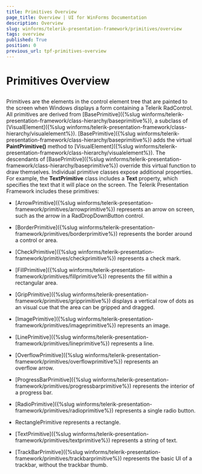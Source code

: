 ```yaml
---
title: Primitives Overview
page_title: Overview | UI for WinForms Documentation
description: Overview
slug: winforms/telerik-presentation-framework/primitives/overview
tags: overview
published: True
position: 0
previous_url: tpf-primitives-overview
---
```


# Primitives Overview



## 

Primitives are the elements in the control element tree that are painted to the screen when Windows displays a form containing a Telerik RadControl. All primitives are derived from [BasePrimitive]({%slug winforms/telerik-presentation-framework/class-hierarchy/baseprimitive%}), a  subclass of [VisualElement]({%slug winforms/telerik-presentation-framework/class-hierarchy/visualelement%}). [BasePrimitive]({%slug winforms/telerik-presentation-framework/class-hierarchy/baseprimitive%}) adds the virtual  __PaintPrimitive()__ method to [VisualElement]({%slug winforms/telerik-presentation-framework/class-hierarchy/visualelement%}). The descendants of [BasePrimitive]({%slug winforms/telerik-presentation-framework/class-hierarchy/baseprimitive%}) override this virtual function to draw themselves. Individual primitive classes expose additional properties. For example, the __TextPrimitive__ class includes a __Text__ property, which specifies the text that it will place on the screen. The Telerik Presentation Framework includes these primitives:
        

* [ArrowPrimitive]({%slug winforms/telerik-presentation-framework/primitives/arrowprimitive%}) represents an arrow on screen, such as the arrow in a RadDropDownButton control.
          

* [BorderPrimitive]({%slug winforms/telerik-presentation-framework/primitives/borderprimitive%}) represents the border around a control or area.
          

* [CheckPrimitive]({%slug winforms/telerik-presentation-framework/primitives/checkprimitive%}) represents a check mark.
          

* [FillPrimitive]({%slug winforms/telerik-presentation-framework/primitives/fillprimitive%}) represents the fill within a rectangular area.
          

* [GripPrimitive]({%slug winforms/telerik-presentation-framework/primitives/gripprimitive%}) displays a vertical row of dots as an visual cue that the area can be gripped and dragged.
          

* [ImagePrimitive]({%slug winforms/telerik-presentation-framework/primitives/imageprimitive%}) represents an image.
          

* [LinePrimitive]({%slug winforms/telerik-presentation-framework/primitives/lineprimitive%}) represents a line.
          

* [OverflowPrimitive]({%slug winforms/telerik-presentation-framework/primitives/overflowprimitive%}) represents an overflow arrow. 
          

* [ProgressBarPrimitive]({%slug winforms/telerik-presentation-framework/primitives/progressbarprimitive%}) represents the interior of a progress bar.
          

* [RadioPrimitive]({%slug winforms/telerik-presentation-framework/primitives/radioprimitive%}) represents a single radio button.
          

* RectanglePrimitive represents a rectangle.
          

* [TextPrimitive]({%slug winforms/telerik-presentation-framework/primitives/textprimitive%}) represents a string of text.
          

* [TrackBarPrimitive]({%slug winforms/telerik-presentation-framework/primitives/trackbarprimitive%}) represents the basic UI of a trackbar, without the trackbar thumb.
          
